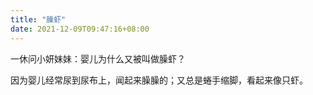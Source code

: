 ```yaml
---
title: "臊虾"
date: 2021-12-09T09:47:16+08:00
---
```


一休问小妍妹妹：婴儿为什么又被叫做臊虾？

因为婴儿经常尿到尿布上，闻起来臊臊的；又总是蜷手缩脚，看起来像只虾。
